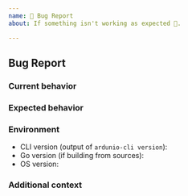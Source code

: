 ```yaml
---
name: 🐛 Bug Report
about: If something isn't working as expected 🤔.

---
```


## Bug Report

### Current behavior
<!-- A clear and concise description of the behavior. -->

### Expected behavior
<!-- A clear and concise description of what you expected to happen. -->

### Environment

- CLI version (output of `ardunio-cli version`):
- Go version (if building from sources):
- OS version:

### Additional context
<!-- (Optional) Add any other context about the problem here. -->